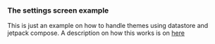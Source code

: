 ### The settings screen example

This is just an example on how to handle themes using datastore and jetpack compose. 
A description on how this works is on [here](https://cristian-code.medium.com/theme-management-with-datastore-in-jetpack-compose-c10c043ab276)
